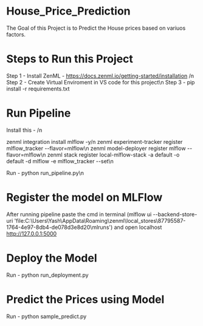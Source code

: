 ﻿# House_Price_Prediction

The Goal of this Project is to Predict the House prices based on variuos factors. 

# Steps to Run this Project

Step 1 - Install ZenML - https://docs.zenml.io/getting-started/installation  /n
Step 2 - Create Virtual Enviroment in VS code for this project\n
Step 3 - pip install -r requirements.txt

# Run Pipeline 

Install this - /n

zenml integration install mlflow -y/n
zenml experiment-tracker register mlflow_tracker --flavor=mlflow\n
zenml model-deployer register mlflow --flavor=mlflow\n
zenml stack register local-mlflow-stack -a default -o default -d mlflow -e mlflow_tracker --set\n

Run - python run_pipeline.py\n

# Register the model on MLFlow

After running pipeline paste the cmd in terminal (mlflow ui --backend-store-uri 'file:C:\Users\Yash\AppData\Roaming\zenml\local_stores\87795587-1764-4e97-8db4-de078d3e8d20\mlruns') and open localhost http://127.0.0.1:5000

# Deploy the Model 

Run - python run_deployment.py

# Predict the Prices using Model

Run - python sample_predict.py
